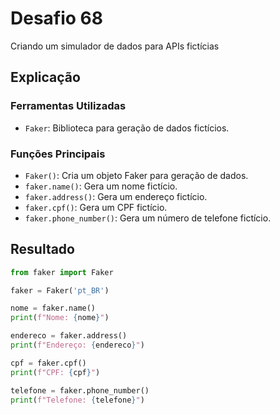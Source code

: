# Desafio 68

Criando um simulador de dados para APIs fictícias

## Explicação

### Ferramentas Utilizadas

- `Faker`: Biblioteca para geração de dados fictícios.

### Funções Principais

- `Faker()`: Cria um objeto Faker para geração de dados.
- `faker.name()`: Gera um nome fictício.
- `faker.address()`: Gera um endereço fictício.
- `faker.cpf()`: Gera um CPF fictício.
- `faker.phone_number()`: Gera um número de telefone fictício.

## Resultado

```py
from faker import Faker

faker = Faker('pt_BR')

nome = faker.name()
print(f"Nome: {nome}")

endereco = faker.address()
print(f"Endereço: {endereco}")

cpf = faker.cpf()
print(f"CPF: {cpf}")

telefone = faker.phone_number()
print(f"Telefone: {telefone}")